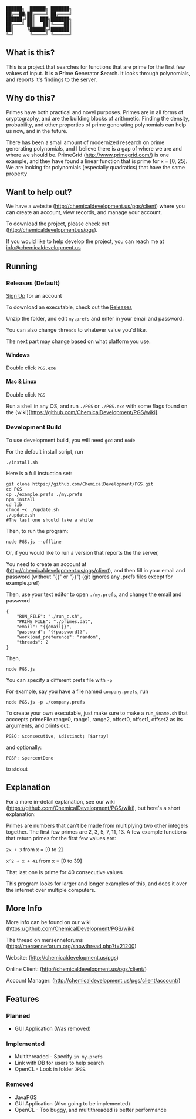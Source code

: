     ██████╗  ██████╗ ███████╗
    ██╔══██╗██╔════╝ ██╔════╝
    ██████╔╝██║  ███╗███████╗
    ██╔═══╝ ██║   ██║╚════██║
    ██║     ╚██████╔╝███████║
    ╚═╝      ╚═════╝ ╚══════╝
    
## What is this?
This is a project that searches for functions that are prime for the first few values of input. It is a **P**rime **G**enerator **S**earch. It looks through polynomials, and reports it's findings to the server.

## Why do this?
Primes have both practical and novel purposes. Primes are in all forms of cryptography, and are the building blocks of arithmetic. Finding the density, probability, and other properties of prime generating polynomials can help us now, and in the future.

There has been a small amount of modernized research on prime generating polynomials, and I believe there is a gap of where we are and where we should be. PrimeGrid (http://www.primegrid.com/) is one example, and they have found a linear function that is prime for x = [0, 25]. We are looking for polynomials (especially quadratics) that have the same property

## Want to help out?
We have a website (http://chemicaldevelopment.us/pgs/client) where you can create an account, view records, and manage your account.

To download the project, please check out (http://chemicaldevelopment.us/pgs).

If you would like to help develop the project, you can reach me at info@chemicaldevelopment.us


## Running
### Releases (Default)
[Sign Up](http://chemicaldevelopment.us/pgs/account) for an account

To download an executable, check out the [Releases](https://github.com/ChemicalDevelopment/PGS/releases)

Unzip the folder, and edit `my.prefs` and enter in your email and password.

You can also change `threads` to whatever value you'd like.

The next part may change based on what platform you use.

#### Windows

Double click `PGS.exe`

#### Mac & Linux

Double click `PGS`



Run a shell in any OS, and run `./PGS` or `./PGS.exe` with some flags found on the (wiki)[https://github.com/ChemicalDevelopment/PGS/wiki].



### Development Build
To use development build, you will need `gcc` and `node`

For the default install script, run
```
./install.sh
```

Here is a full instuction set:
```
git clone https://github.com/ChemicalDevelopment/PGS.git
cd PGS
cp ./example.prefs ./my.prefs
npm install
cd lib
chmod +x ./update.sh
./update.sh
#The last one should take a while
```


Then, to run the program:
```
node PGS.js --offline
```

Or, if you would like to run a version that reports the the server,

You need to create an account at (http://chemicaldevelopment.us/pgs/client), and then fill in your email and password (without "{{" or "}}") (git ignores any .prefs files except for example.pref)

Then, use your text editor to open `./my.prefs`, and change the email and password
```
{
    "RUN_FILE": "./run_c.sh",
    "PRIME_FILE": "./primes.dat",
    "email": "{{email}}",
    "password": "{{password}}",
    "workload_preference": "random",
    "threads": 2
}

```
Then,
```
node PGS.js
```
You can specify a different prefs file with `-p`

For example, say you have a file named `company.prefs`, run
```
node PGS.js -p ./company.prefs
```

To create your own executable, just make sure to make a `run_$name.sh` that acccepts primeFile range0, range1, range2, offset0, offset1, offset2 as its arguments, and prints out:
```
PGSO: $consecutive, $distinct; [$array]
```
and optionally:
```
PGSP: $percentDone
```
to stdout


## Explanation
For a more in-detail explanation, see our wiki (https://github.com/ChemicalDevelopment/PGS/wiki), but here's a short explanation:


Primes are numbers that can't be made from multiplying two other integers together. The first few primes are 2, 3, 5, 7, 11, 13. A few example functions that return primes for the first few values are:


`2x + 3`
from x = [0 to 2]


`x^2 + x + 41`
from x = [0 to 39]

That last one is prime for 40 consecutive values


This program looks for larger and longer examples of this, and does it over the internet over multiple computers.

## More Info
More info can be found on our wiki (https://github.com/ChemicalDevelopment/PGS/wiki)

The thread on mersenneforums (http://mersenneforum.org/showthread.php?t=21200)

Website: (http://chemicaldevelopment.us/pgs)

Online Client: (http://chemicaldevelopment.us/pgs/client/)

Account Manager: (http://chemicaldevelopment.us/pgs/client/account/)



## Features

### Planned
  * GUI Application (Was removed)

### Implemented
  * Multithreaded - Specify `in my.prefs`
  * Link with DB for users to help search
  * OpenCL - Look in folder `JPGS`.

### Removed
  * JavaPGS
  * GUI Application (Also going to be implemented)
  * OpenCL - Too buggy, and multithreaded is better performance